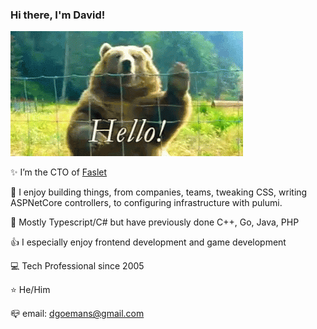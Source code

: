 ### Hi there, I'm David!

![Hello](https://raw.githubusercontent.com/dgoemans/dgoemans/master/hello.gif)

 :sparkles: I’m the CTO of [Faslet](https://faslet.me)
  
 :sparkling_heart: I enjoy building things, from companies, teams, tweaking CSS, writing ASPNetCore controllers, to configuring infrastructure with pulumi.
 
 :hammer: Mostly Typescript/C# but have previously done C++, Go, Java, PHP
 
 :thumbsup: I especially enjoy frontend development and game development

 :computer: Tech Professional since 2005
 
 :star: He/Him
 
 :mailbox_closed: email: dgoemans@gmail.com
 
 <!--
SEO YO
 :key: Keywords: Fullstack, Javascript, Typescript, C#, React, Aspnet Core, DotnetCore 
-->
